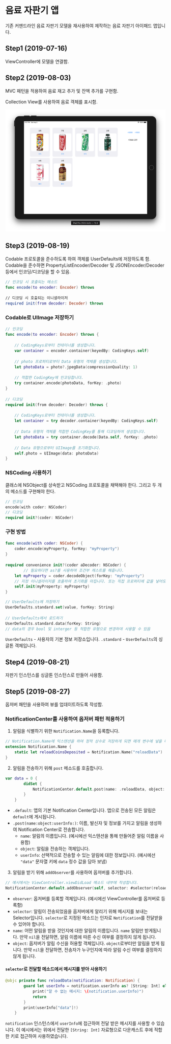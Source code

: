 # 음료 자판기 앱

기존 커맨드라인 음료 자판기 모델을 재사용하여 제작하는 음료 자판기 아이패드 앱입니다.

## Step1 (2019-07-16)

ViewController에 모델을 연결함.

## Step2 (2019-08-03)

MVC 패턴을 적용하여 음료 재고 추가 및 잔액 추가를 구현함.

Collection View를 사용하여 음료 객체를 표시함.

![13-2](Screenshots/13-2.png)

## Step3 (2019-08-19)

Codable 프로토콜을 준수하도록 하여 객체를 UserDefaults에 저장하도록 함.
Codable을 준수하면 PropertyListEncoder/Decoder 및 JSONEncoder/Decoder 등에서 인코딩/디코딩을 할 수 있음.
```swift
// 인코딩 시 호출되는 메소드
func encode(to encoder: Encoder) throws

// 디코딩 시 호출되는 이니셜라이저
required init(from decoder: Decoder) throws
```

### Codable로 UIImage 저장하기
```swift
// 인코딩
func encode(to encoder: Encoder) throws {

    // CodingKeys로부터 컨테이너를 생성합니다.
    var container = encoder.container(keyedBy: CodingKeys.self)
    
    // photo 프로퍼티로부터 Data 유형의 객체를 생성합니다.
    let photoData = photo?.jpegData(compressionQuality: 1)
    
    // 적합한 CodingKey에 인코딩합니다.
    try container.encode(photoData, forKey: .photo)
}

// 디코딩
required init(from decoder: Decoder) throws {

    // CodingKeys로부터 컨테이너를 생성합니다.
    let container = try decoder.container(keyedBy: CodingKeys.self)
    
    // Data 유형의 객체를 적합한 CodingKey를 통해 디코딩하여 생성합니다.
    let photoData = try container.decode(Data.self, forKey: .photo)
    
    // Data 유형으로부터 UIImage를 초기화합니다.
    self.photo = UIImage(data: photoData)
}
```


### NSCoding 사용하기
클래스에 NSObject를 상속받고 NSCoding 프로토콜을 채택해야 한다. 그리고 두 개의 메소드를 구현해야 한다.
```swift
// 인코딩
encode(with coder: NSCoder)
// 디코딩
required init?(coder: NSCoder)
```
### 구현 방법
```swift
func encode(with coder: NSCoder) {
    coder.encode(myProperty, forKey: "myProperty")
}

required convenience init?(coder aDecoder: NSCoder) {
		// 필요하다면 as?를 사용하여 조건부 캐스트를 해줍니다.
    let myProperty = coder.decodeObject(forKey: "myProperty")
    // 지정 이니셜라이저를 호출하여 초기화를 마칩니다. 또는 직접 프로퍼티에 값을 넣어도 됩니다(convenience 키워드 필요 없음).
    self.init(myProperty: myProperty)
}
```

```swift
// UserDefaults에 저장하기
UserDefaults.standard.set(value, forKey: String)

// UserDefaults에서 로드하기
UserDefaults.standard.data(forKey: String)
// data의 경우 bool 및 interger 등 적합한 유형으로 변경하여 사용할 수 있음
```
`UserDefaults` - 사용자의 기본 정보 저장소입니다.
`.standard` - `UserDefaults`의 싱글톤 객체입니다.

## Step4 (2019-08-21)

자판기 인스턴스를 싱글톤 인스턴스로 만들어 사용함.

## Step5 (2019-08-27)

옵저버 패턴을 사용하여 뷰를 업데이트하도록 작성함.

### NotificationCenter를 사용하여 옵저버 패턴 적용하기

1. 알림을 식별하기 위한 `Notification.Name`을 등록합니다.
```swift
// Notification.Name에 익스텐션을 하여 정적 상수로 저장하게 되면 매개 변수에 넣을 때에 타입추론을 통해 `.`으로 접근할 수 있어 편리합니다.
extension Notification.Name {
    static let reloadCoinsDeposited = Notification.Name("reloadData")
}
```

2. 알림을 전송하기 위해 `post` 메소드를 호출합니다.
```swift
var data = 0 {
        didSet {
            NotificationCenter.default.post(name: .reloadData, object: nil, userInfo: ["data": data])
        }
    }
```
- `.default`: 앱의 기본 Notification Center입니다. 앱으로 전송된 모든 알림은 `default`에 게시됩니다.
- `.post(name:object:userInfo:)`: 이름, 발신자 및 정보를 가지고 알림을 생성하여 Notification Center로 전송합니다.
  - `name`: 알림의 이름입니다. (예시에선 익스텐션을 통해 만들어준 알림 이름을 사용함)
  - `object`: 알림을 전송하는 객체입니다.
  - `userInfo`: 선택적으로 전송할 수 있는 알림에 대한 정보입니다. (예시에선 `"data"` 문자열 키에 `data` 정수 값을 담아 보냄)

3. 알림을 받기 위해 `addObserver`를 사용하여 옵저버를 추가합니다.
```swift
// 예시에서는 ViewController.viewDidLoad 메소드 내부에 작성합니다.
NotificationCenter.default.addObserver(self, selector: #selector(reloadData), name: .reloadData, object: nil)
```
- `observer`: 옵저버를 등록할 객체입니다.  (예시에선 ViewController를 옵저버로 등록함)
- `selector`: 알림이 전송되었음을 옵저버에게 알리기 위해 메시지를 보내는 Selector입니다. `selector`로 지정된 메소드는 인자로 `Notification`를 전달받을 수 있어야 합니다.
- `name`: 어떤 알림을 받을 것인지에 대한 알림의 이름입니다. `name` 알림만 받게됩니다. 만약 `nil`을 전달하면, 알림 이름에 따른 수신 여부를 결정하지 않게 됩니다.
- `object`: 옵저버가 알림 수신을 허용할 객체입니다. `object`로부터만 알림을 받게 됩니다. 만약 `nil`을 전달하면, 전송자가 누구인지에 따라 알림 수신 여부를 결정하지 않게 됩니다.

#### `selector`로 전달할 메소드에서 메시지를 받아 사용하기

```swift
@objc private func reloadData(notification: Notification) {
        guard let userInfo = notification.userInfo as? [String: Int] else {
            print("알 수 없는 메시지: \(notification.userInfo)")
            return
        }
        print(userInfo["data"]!)
    }
```

`notification` 인스턴스에서 `userInfo`에 접근하여 전달 받은 메시지를 사용할 수 있습니다. 이  예시에서는 위에서 전달한 `[String: Int]` 자료형으로 다운캐스트 후에 적합한 키로 접근하여 사용하였습니다.